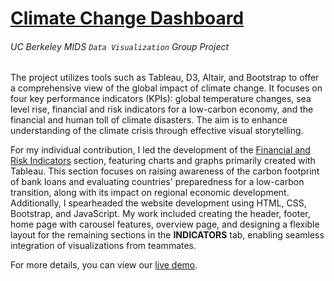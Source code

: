 # [Climate Change Dashboard](https://groups.ischool.berkeley.edu/ClimateVis/index.html)
###### <i>UC Berkeley MIDS `Data Visualization` Group Project</i>

The project utilizes tools such as Tableau, D3, Altair, and Bootstrap to offer a comprehensive view of the global impact of climate change. It focuses on four key performance indicators (KPIs): global temperature changes, sea level rise, financial and risk indicators for a low-carbon economy, and the financial and human toll of climate disasters. The aim is to enhance understanding of the climate crisis through effective visual storytelling.

For my individual contribution, I led the development of the [Financial and Risk Indicators](https://groups.ischool.berkeley.edu/ClimateVis/cfbl.html) section, featuring charts and graphs primarily created with Tableau. This section focuses on raising awareness of the carbon footprint of bank loans and evaluating countries' preparedness for a low-carbon transition, along with its impact on regional economic development. Additionally, I spearheaded the website development using HTML, CSS, Bootstrap, and JavaScript. My work included creating the header, footer, home page with carousel features, overview page, and designing a flexible layout for the remaining sections in the **INDICATORS** tab, enabling seamless integration of visualizations from teammates.

For more details, you can view our [live demo](https://drive.google.com/file/d/1b4dWghYWxcTrHJvncjXVlBWemisMCdLA/view).











